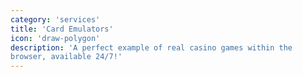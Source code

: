 ```yaml
---
category: 'services'
title: 'Card Emulators'
icon: 'draw-polygon'
description: 'A perfect example of real casino games within the
browser, available 24/7!'
---
```

